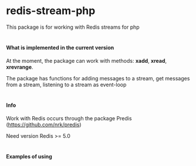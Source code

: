 # redis-stream-php
This package is for working with Redis streams for php

#
#### **What is implemented in the current version**

At the moment, the package can work with methods: **xadd**, **xread**, **xrevrange**.

The package has functions for adding messages to a stream,
get messages from a stream, 
listening to a stream as event-loop
#
#### **Info**

Work with Redis occurs through the package Predis
(https://github.com/nrk/predis)

Need version Redis >= 5.0
#
#### **Examples of using**